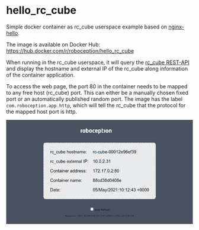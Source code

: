 hello_rc_cube
=============

Simple docker container as rc_cube userspace example based on [nginx-hello](https://github.com/nginxinc/NGINX-Demos/tree/master/nginx-hello).

The image is available on Docker Hub: https://hub.docker.com/r/roboception/hello_rc_cube

When running in the rc_cube userspace, it will query the [rc_cube REST-API](https://doc.rc-cube.com/latest/en/rest_api.html) and display the hostname and external IP of the rc_cube along information of the container application.

To access the web page, the port 80 in the container needs to be mapped to any free host (rc_cube) port.
This can either be a manually chosen fixed port or an automatically published random port.
The image has the label `com.roboception.app.http`, which will tell the rc_cube that the protocol for the mapped host port is http.

![hello](hello.png)
